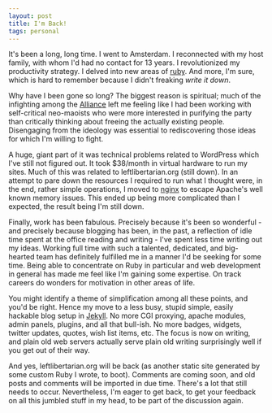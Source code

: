 ```yaml
---
layout: post
title: I'm Back!
tags: personal
---
```


It's been a long, long time. I went to Amsterdam. I reconnected with my host family, with whom I'd had no contact for 13 years. I revolutionized my productivity strategy. I delved into new areas of [ruby](http://ruby-lang.org). And more, I'm sure, which is hard to remember because I didn't freaking *write it down*.

<!-- more -->

Why have I been gone so long? The biggest reason is spiritual; much of the infighting among the [Alliance](http://all-left.net) left me feeling like I had been working with self-critical neo-maoists who were more interested in purifying the party than critically thinking about freeing the actually existing people. Disengaging from the ideology was essential to rediscovering those ideas for which I'm willing to fight.

A huge, giant part of it was technical problems related to WordPress which I've still not figured out. It took $38/month in virtual hardware to run my sites. Much of this was related to leftlibertarian.org (still down). In an attempt to pare down the resources I required to run what I thought were, in the end, rather simple operations, I moved to [nginx](http://nginx.org) to escape Apache's well known memory issues. This ended up being more complicated than I expected, the result being I'm still down.

Finally, work has been fabulous. Precisely because it's been so wonderful - and precisely because blogging has been, in the past, a reflection of idle time spent at the office reading and writing - I've spent less time writing out my ideas. Working full time with such a talented, dedicated, and big-hearted team has definitely fulfilled me in a manner I'd be seeking for some time. Being able to concentrate on Ruby in particular and web development in general has made me feel like I'm gaining some expertise. On track careers do wonders for motivation in other areas of life.

You might identify a theme of simplification among all these points, and you'd be right. Hence my move to a less busy,  stupid simple, easily hackable blog setup in [Jekyll](http://github.com/henrik/jekyll). No more CGI proxying, apache modules, admin panels, plugins, and all that bull-ish. No more badges, widgets, twitter updates, quotes, wish list items, etc. The focus is now on writing, and plain old web servers actually serve plain old writing surprisingly well if you get out of their way.

And yes, leftlibertarian.org will be back (as another static site generated by some custom Ruby I wrote, to boot). Comments are coming soon, and old posts and comments will be imported in due time. There's a lot that still needs to occur. Nevertheless, I'm eager to get back, to get your feedback on all this jumbled stuff in my head, to be part of the discussion again.
